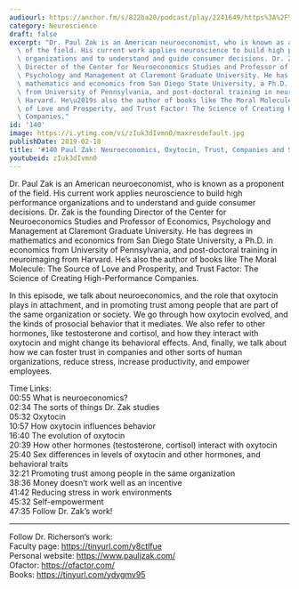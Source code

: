 ```yaml
---
audiourl: https://anchor.fm/s/822ba20/podcast/play/2241649/https%3A%2F%2Fd3ctxlq1ktw2nl.cloudfront.net%2Fproduction%2F2019-0-31%2F9121828-44100-2-8818ebd12e42.m4a
category: Neuroscience
draft: false
excerpt: "Dr. Paul Zak is an American neuroeconomist, who is known as a proponent\
  \ of the field. His current work applies neuroscience to build high performance\
  \ organizations and to understand and guide consumer decisions. Dr. Zak is the founding\
  \ Director of the Center for Neuroeconomics Studies and Professor of Economics,\
  \ Psychology and Management at Claremont Graduate University. He has degrees in\
  \ mathematics and economics from San Diego State University, a Ph.D. in economics\
  \ from University of Pennsylvania, and post-doctoral training in neuroimaging from\
  \ Harvard. He\u2019s also the author of books like The Moral Molecule: The Source\
  \ of Love and Prosperity, and Trust Factor: The Science of Creating High-Performance\
  \ Companies."
id: '140'
image: https://i.ytimg.com/vi/zIuk3dIvmn0/maxresdefault.jpg
publishDate: 2019-02-18
title: '#140 Paul Zak: Neuroeconomics, Oxytocin, Trust, Companies and Society'
youtubeid: zIuk3dIvmn0
---
```

<div class="timelinks">

Dr. Paul Zak is an American neuroeconomist, who is known as a proponent of the field. His current work applies neuroscience to build high performance organizations and to understand and guide consumer decisions. Dr. Zak is the founding Director of the Center for Neuroeconomics Studies and Professor of Economics, Psychology and Management at Claremont Graduate University. He has degrees in mathematics and economics from San Diego State University, a Ph.D. in economics from University of Pennsylvania, and post-doctoral training in neuroimaging from Harvard. He’s also the author of books like The Moral Molecule: The Source of Love and Prosperity, and Trust Factor: The Science of Creating High-Performance Companies.

In this episode, we talk about neuroeconomics, and the role that oxytocin plays in attachment, and in promoting trust among people that are part of the same organization or society. We go through how oxytocin evolved, and the kinds of prosocial behavior that it mediates. We also refer to other hormones, like testosterone and cortisol, and how they interact with oxytocin and might change its behavioral effects. And, finally, we talk about how we can foster trust in companies and other sorts of human organizations, reduce stress, increase productivity, and empower employees.

Time Links:  
<time>00:55</time> What is neuroeconomics?  
<time>02:34</time> The sorts of things Dr. Zak studies                          
<time>05:32</time> Oxytocin              
<time>10:57</time> How oxytocin influences behavior            
<time>16:40</time> The evolution of oxytocin   
<time>20:39</time> How other hormones (testosterone, cortisol) interact with oxytocin        
<time>25:40</time> Sex differences in levels of oxytocin and other hormones, and behavioral traits         
<time>32:21</time> Promoting trust among people in the same organization     
<time>38:36</time> Money doesn’t work well as an incentive  
<time>41:42</time> Reducing stress in work environments  
<time>45:32</time> Self-empowerment   
<time>47:35</time> Follow Dr. Zak’s work!

---

Follow Dr. Richerson’s work:  
Faculty page: https://tinyurl.com/y8ctlfue  
Personal website: https://www.pauljzak.com/  
Ofactor: https://ofactor.com/  
Books: https://tinyurl.com/ydygmv95
</div>

